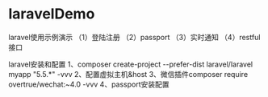 # laravelDemo
laravel使用示例演示
（1）登陆注册
（2）passport
（3）实时通知
（4）restful接口 


laravel安装和配置
1、composer create-project --prefer-dist laravel/laravel myapp "5.5.*" -vvv
2、配置虚拟主机&host
3、微信插件composer require overtrue/wechat:~4.0 -vvv
4、passport安装配置